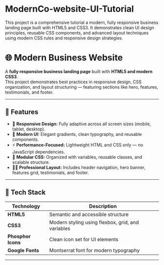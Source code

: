 # ModernCo-website-UI-Tutorial
This project is a comprehensive tutorial a modern, fully responsive business landing page built with HTML5 and CSS3. It demonstrates clean UI design principles, reusable CSS components, and advanced layout techniques using modern CSS rules and responsive design strategies.

# 🌐 Modern Business Website

A **fully responsive business landing page** built with **HTML5 and modern CSS3**.  
This project demonstrates best practices in responsive design, CSS organization, and layout structuring — featuring sections like hero, features, testimonials, and footer.

---

## 🚀 Features

- 📱 **Responsive Design:** Fully adaptive across all screen sizes (mobile, tablet, desktop).
- 🎨 **Modern UI:** Elegant gradients, clean typography, and reusable components.
- ⚡ **Performance-Focused:** Lightweight HTML and CSS only — no JavaScript dependencies.
- 🧩 **Modular CSS:** Organized with variables, reusable classes, and scalable structure.
- 🦸‍♂️ **Professional Layout:** Includes header navigation, hero banner, features grid, testimonials, and footer.

---

## 🧰 Tech Stack

| Technology | Description |
|-------------|-------------|
| **HTML5** | Semantic and accessible structure |
| **CSS3** | Modern styling using flexbox, grid, and variables |
| **Phosphor Icons** | Clean icon set for UI elements |
| **Google Fonts** | Montserrat font for modern typography |

---




